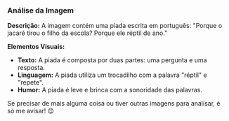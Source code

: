 ### Análise da Imagem

**Descrição:**
A imagem contém uma piada escrita em português: "Porque o jacaré tirou o filho da escola? Porque ele réptil de ano."

**Elementos Visuais:**
- **Texto:** A piada é composta por duas partes: uma pergunta e uma resposta.
- **Linguagem:** A piada utiliza um trocadilho com a palavra "réptil" e "repete".
- **Humor:** A piada é leve e brinca com a sonoridade das palavras.

Se precisar de mais alguma coisa ou tiver outras imagens para analisar, é só me avisar! 😊